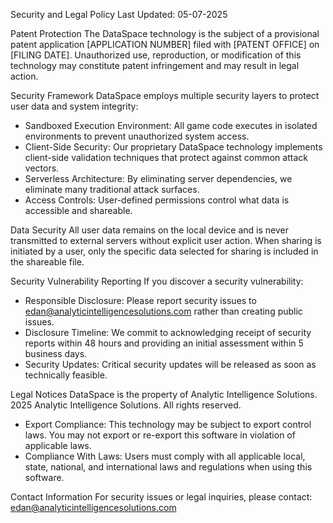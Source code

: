 Security and Legal Policy
Last Updated: 05-07-2025

Patent Protection
The DataSpace technology is the subject of a provisional patent application [APPLICATION NUMBER] filed with [PATENT OFFICE] on [FILING DATE]. Unauthorized use, reproduction, or modification of this technology may constitute patent infringement and may result in legal action.

Security Framework
DataSpace employs multiple security layers to protect user data and system integrity:

- Sandboxed Execution Environment: All game code executes in isolated environments to prevent unauthorized system access.
- Client-Side Security: Our proprietary DataSpace technology implements client-side validation techniques that protect against common attack vectors.
- Serverless Architecture: By eliminating server dependencies, we eliminate many traditional attack surfaces.
- Access Controls: User-defined permissions control what data is accessible and shareable.

Data Security
All user data remains on the local device and is never transmitted to external servers without explicit user action. When sharing is initiated by a user, only the specific data selected for sharing is included in the shareable file.

Security Vulnerability Reporting
If you discover a security vulnerability:

- Responsible Disclosure: Please report security issues to edan@analyticintelligencesolutions.com rather than creating public issues.
- Disclosure Timeline: We commit to acknowledging receipt of security reports within 48 hours and providing an initial assessment within 5 business days.
- Security Updates: Critical security updates will be released as soon as technically feasible.

Legal Notices
DataSpace is the property of Analytic Intelligence Solutions.
2025 Analytic Intelligence Solutions. All rights reserved.

- Export Compliance: This technology may be subject to export control laws. You may not export or re-export this software in violation of applicable laws.
- Compliance With Laws: Users must comply with all applicable local, state, national, and international laws and regulations when using this software.

Contact Information
For security issues or legal inquiries, please contact: edan@analyticintelligencesolutions.com